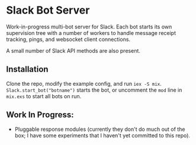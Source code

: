 # Slack Bot Server

Work-in-progress multi-bot server for Slack. Each bot starts its own supervision tree with a number of workers to handle
message receipt tracking, pings, and websocket client connections.

A small number of Slack API methods are also present.

## Installation

Clone the repo, modify the example config, and run `iex -S mix`. `Slack.start_bot("botname")` starts the bot, or uncomment
the `mod` line in `mix.exs` to start all bots on run.

## Work In Progress:

- Pluggable response modules (currently they don't do much out of the box; I have some experiments that I haven't yet committed to this repo).
